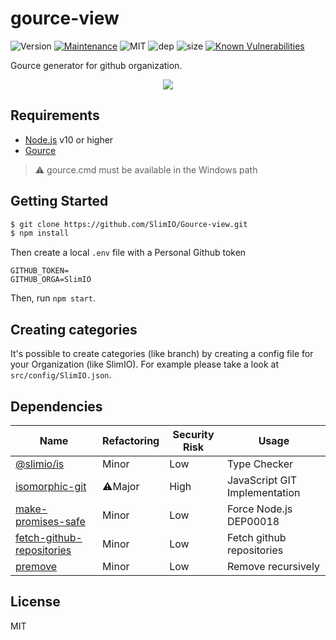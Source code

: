 # gource-view
![Version](https://img.shields.io/badge/dynamic/json.svg?url=https://raw.githubusercontent.com/SlimIO/Gource-view/master/package.json?token=Aeue0P3eryCYRikk9tHZScyXOpqtMvFIks5ca-XwwA%3D%3D&query=$.version&label=Version)
[![Maintenance](https://img.shields.io/badge/Maintained%3F-yes-green.svg)](https://github.com/SlimIO/Gource-view/commit-activity)
![MIT](https://img.shields.io/github/license/mashape/apistatus.svg)
![dep](https://img.shields.io/david/SlimIO/Gource-view.svg)
![size](https://img.shields.io/github/repo-size/SlimIO/Gource-view.svg)
[![Known Vulnerabilities](https://snyk.io/test/github/SlimIO/Gource-view/badge.svg?targetFile=package.json)](https://snyk.io/test/github/SlimIO/Gource-view?targetFile=package.json)

Gource generator for github organization.

<p align="center">
    <img src="https://i.imgur.com/dcyPhXg.png">
</p>

## Requirements
- [Node.js](https://nodejs.org/en/) v10 or higher
- [Gource](https://gource.io/)

> ⚠️ gource.cmd must be available in the Windows path

## Getting Started

```bash
$ git clone https://github.com/SlimIO/Gource-view.git
$ npm install
```

Then create a local `.env` file with a Personal Github token
```
GITHUB_TOKEN=
GITHUB_ORGA=SlimIO
```

Then, run `npm start`.

## Creating categories
It's possible to create categories (like branch) by creating a config file for your Organization (like SlimIO). For example please take a look at `src/config/SlimIO.json`.

## Dependencies

|Name|Refactoring|Security Risk|Usage|
|---|---|---|---|
|[@slimio/is](https://github.com/SlimIO/is#readme)|Minor|Low|Type Checker|
|[isomorphic-git](https://isomorphic-git.org/)|⚠️Major|High|JavaScript GIT Implementation|
|[make-promises-safe](https://github.com/mcollina/make-promises-safe#readme)|Minor|Low|Force Node.js DEP00018|
|[fetch-github-repositories](https://github.com/fraxken/fetch-github-repositories#readme)|Minor|Low|Fetch github repositories|
|[premove](https://github.com/lukeed/premove#readme)|Minor|Low|Remove recursively|

## License
MIT
